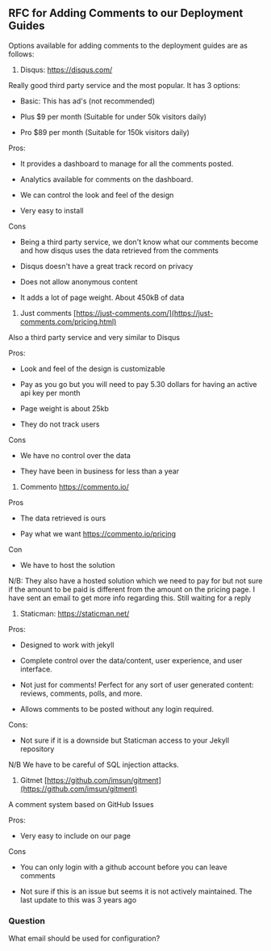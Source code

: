 
## RFC for Adding Comments to our Deployment Guides

  

Options available for adding comments to the deployment guides are as follows:

  
1. Disqus: <https://disqus.com/>

Really good third party service and the most popular. It has 3 options:

- Basic: This has ad's (not recommended)

- Plus $9 per month (Suitable for under 50k visitors daily)

- Pro $89 per month (Suitable for 150k visitors daily)

  

Pros:

- It provides a dashboard to manage for all the comments posted.

- Analytics available for comments on the dashboard.

- We can control the look and feel of the design

- Very easy to install


Cons

- Being a third party service, we don't know what our comments become and how disqus uses the data retrieved from the comments

- Disqus doesn't have a great track record on privacy

- Does not allow anonymous content

- It adds a lot of page weight. About 450kB of data

  

1. Just comments [https://just-comments.com/](https://just-comments.com/pricing.html)

Also a third party service and very similar to Disqus

  
Pros:

- Look and feel of the design is customizable

- Pay as you go but you will need to pay 5.30 dollars for having an active api key per month

- Page weight is about 25kb

- They do not track users

  

Cons

- We have no control over the data

- They have been in business for less than a year


1. Commento <https://commento.io/>

Pros

- The data retrieved is ours
  
- Pay what we want <https://commento.io/pricing>

  

Con
- We have to host the solution

N/B: They also have a hosted solution which we need to pay for but not sure if the amount to be paid is different from the amount on the pricing page. I have sent an email to get more info regarding this. Still waiting for a reply

  

1. Staticman: <https://staticman.net/>

Pros:
- Designed to work with jekyll

- Complete control over the data/content, user experience, and user interface.

- Not just for comments! Perfect for any sort of user generated content: reviews, comments, polls, and more.

- Allows comments to be posted without any login required.

  

Cons:

- Not sure if it is a downside but Staticman access to your Jekyll repository


N/B We have to be careful of SQL injection attacks.

  

1.  Gitmet [https://github.com/imsun/gitment](https://github.com/imsun/gitment)

A comment system based on GitHub Issues

Pros:

- Very easy to include on our page

  

Cons

- You can only login with a github account before you can leave comments

- Not sure if this is an issue but seems it is not actively maintained. The last update to this was 3 years ago

  

### Question
What email should be used for configuration?